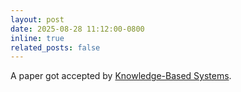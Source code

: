 ```yaml
---
layout: post
date: 2025-08-28 11:12:00-0800
inline: true
related_posts: false
---
```


A paper got accepted by [Knowledge-Based Systems](https://www.sciencedirect.com/journal/knowledge-based-systems). 
